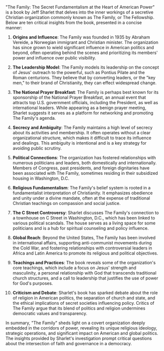 "The Family: The Secret Fundamentalism at the Heart of American Power" is a book by Jeff Sharlet that delves into the inner workings of a secretive Christian organization commonly known as The Family, or The Fellowship. Below are ten critical insights from the book, presented in a concise manner:

1. **Origins and Influence**: The Family was founded in 1935 by Abraham Vereide, a Norwegian immigrant and Christian minister. The organization has since grown to wield significant influence in American politics and beyond, often operating behind the scenes and prioritizing its members' power and influence over public visibility.

2. **The Leadership Model**: The Family models its leadership on the concept of Jesus' outreach to the powerful, such as Pontius Pilate and the Roman centurions. They believe that by converting leaders, or the "key men," to their brand of Christianity, they can effect widespread change.

3. **The National Prayer Breakfast**: The Family is perhaps best known for its sponsorship of the National Prayer Breakfast, an annual event that attracts top U.S. government officials, including the President, as well as international leaders. While appearing as a benign prayer meeting, Sharlet suggests it serves as a platform for networking and promoting The Family's agenda.

4. **Secrecy and Ambiguity**: The Family maintains a high level of secrecy about its activities and membership. It often operates without a clear organizational structure, which makes it difficult to trace its influence and dealings. This ambiguity is intentional and is a key strategy for avoiding public scrutiny.

5. **Political Connections**: The organization has fostered relationships with numerous politicians and leaders, both domestically and internationally. Members of Congress, past presidents, and foreign dignitaries have been associated with The Family, sometimes residing in their subsidized housing in Washington, D.C.

6. **Religious Fundamentalism**: The Family's belief system is rooted in a fundamentalist interpretation of Christianity. It emphasizes obedience and unity under a divine mandate, often at the expense of traditional Christian teachings on compassion and social justice.

7. **The C Street Controversy**: Sharlet discusses The Family's connection to a townhouse on C Street in Washington, D.C., which has been linked to various political scandals. The house serves as a living space for some politicians and is a hub for spiritual counseling and policy influence.

8. **Global Reach**: Beyond the United States, The Family has been involved in international affairs, supporting anti-communist movements during the Cold War, and fostering relationships with controversial leaders in Africa and Latin America to promote its religious and political objectives.

9. **Teachings and Practices**: The book reveals some of the organization's core teachings, which include a focus on Jesus' strength and masculinity, a personal relationship with God that transcends traditional church structures, and a call to leadership that justifies the use of power for God's purposes.

10. **Criticism and Debate**: Sharlet's book has sparked debate about the role of religion in American politics, the separation of church and state, and the ethical implications of secret societies influencing policy. Critics of The Family argue that its blend of politics and religion undermines democratic values and transparency.

In summary, "The Family" sheds light on a covert organization deeply embedded in the corridors of power, revealing its unique religious ideology, strategic operations, and significant impact on American and global politics. The insights provided by Sharlet's investigation prompt critical questions about the intersection of faith and governance in a democracy.